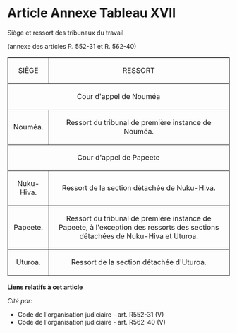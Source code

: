 # Article Annexe Tableau XVII

Siège et ressort des tribunaux du travail

(annexe des articles R. 552-31 et R. 562-40)

<table width="720" align="center" border="1">
  <tbody>
    <tr>
      <td align="center">

SIÈGE

</td>
      <td align="center">

RESSORT

</td>
    </tr>
    <tr>
      <td colspan="2" align="center">

Cour d'appel de Nouméa 

</td>
    </tr>
    <tr>
      <td align="center">

Nouméa.

</td>
      <td align="center">

Ressort du tribunal de première instance de Nouméa.

</td>
    </tr>
    <tr>
      <td align="center" colspan="2">

Cour d'appel de Papeete 

</td>
    </tr>
    <tr>
      <td align="center">

Nuku-Hiva.

</td>
      <td align="center">

Ressort de la section détachée de Nuku-Hiva.

</td>
    </tr>
    <tr>
      <td align="center">

Papeete.

</td>
      <td align="center">

Ressort du tribunal de première instance de Papeete, à l'exception des ressorts des sections détachées de Nuku-Hiva et
Uturoa.

</td>
    </tr>
    <tr>
      <td align="center">

Uturoa.

</td>
      <td align="center">

Ressort de la section détachée d'Uturoa.

</td>
    </tr>
  </tbody>
</table>

**Liens relatifs à cet article**

_Cité par_:

  - Code de l'organisation judiciaire - art. R552-31 (V)
  - Code de l'organisation judiciaire - art. R562-40 (V)
